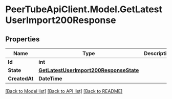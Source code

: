 # PeerTubeApiClient.Model.GetLatestUserImport200Response

## Properties

Name | Type | Description | Notes
------------ | ------------- | ------------- | -------------
**Id** | **int** |  | [optional] 
**State** | [**GetLatestUserImport200ResponseState**](GetLatestUserImport200ResponseState.md) |  | [optional] 
**CreatedAt** | **DateTime** |  | [optional] 

[[Back to Model list]](../README.md#documentation-for-models) [[Back to API list]](../README.md#documentation-for-api-endpoints) [[Back to README]](../README.md)

